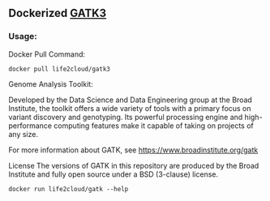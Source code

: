## Dockerized  [GATK3](http://https://github.com/life2cloud/BioInstaller-docker-repo/gatk3/)

### Usage:

Docker Pull Command:

```
docker pull life2cloud/gatk3
```

Genome Analysis Toolkit:

Developed by the Data Science and Data Engineering group at the Broad Institute, the toolkit offers a wide variety of tools with a primary focus on variant discovery and genotyping. Its powerful processing engine and high-performance computing features make it capable of taking on projects of any size.

For more information about GATK, see https://www.broadinstitute.org/gatk

License
The versions of GATK in this repository are produced by the Broad Institute and fully open source under a BSD (3-clause) license.

```
docker run life2cloud/gatk --help
```
